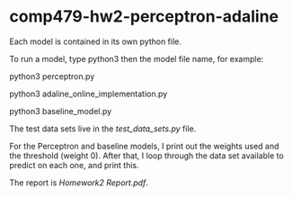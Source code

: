 # comp479-hw2-perceptron-adaline

Each model is contained in its own python file.


To run a model, type python3 then the model file name, for example:

python3 perceptron.py

python3 adaline_online_implementation.py

python3 baseline_model.py


The test data sets live in the *test_data_sets.py* file.


For the Perceptron and baseline models, I print out the weights used and the threshold (weight 0). After that, I loop through the data set available to predict on each one, and print this.


The report is *Homework2 Report.pdf*.
